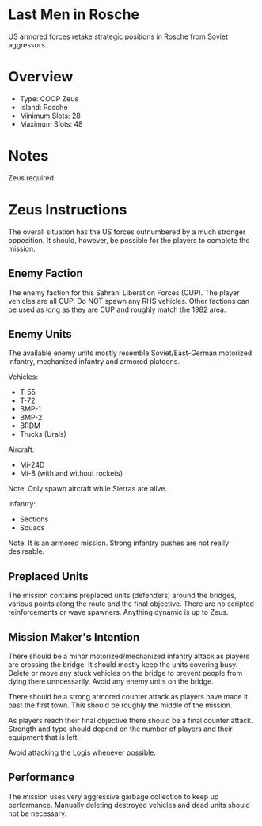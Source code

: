 # Last Men in Rosche

US armored forces retake strategic positions in Rosche from Soviet aggressors.

# Overview
- Type: COOP Zeus
- Island: Rosche
- Minimum Slots: 28
- Maximum Slots: 48

# Notes
Zeus required. 

# Zeus Instructions

The overall situation has the US forces outnumbered by a much stronger opposition. It should, however, be possible for the players to complete the mission.

## Enemy Faction
 The enemy faction for this Sahrani Liberation Forces (CUP). The player vehicles are all CUP. Do NOT spawn any RHS vehicles. Other factions can be used as long as they are CUP and roughly match the 1982 area.
 
## Enemy Units

The available enemy units mostly resemble Soviet/East-German motorized infantry, mechanized infantry and armored platoons.

Vehicles:
* T-55
* T-72
* BMP-1
* BMP-2
* BRDM
* Trucks (Urals)

Aircraft:
* Mi-24D
* Mi-8 (with and without rockets)

Note: Only spawn aircraft while Sierras are alive.

Infantry:
* Sections
* Squads

Note: It is an armored mission. Strong infantry pushes are not really desireable.

## Preplaced Units

The mission contains preplaced units (defenders) around the bridges, various points along the route and the final objective. There are no scripted reinforcements or wave spawners. Anything dynamic is up to Zeus.

## Mission Maker's Intention

There should be a minor motorized/mechanized infantry attack as players are crossing the bridge. It should mostly keep the units covering busy. Delete or move any stuck vehicles on the bridge to prevent people from dying there unncessarily. Avoid any enemy units on the bridge.

There should be a strong armored counter attack as players have made it past the first town. This should be roughly the middle of the mission.

As players reach their final objective there should be a final counter attack. Strength and type should depend on the number of players and their equipment that is left.

Avoid attacking the Logis whenever possible.

## Performance

The mission uses very aggressive garbage collection to keep up performance. Manually deleting destroyed vehicles and dead units should not be necessary.
